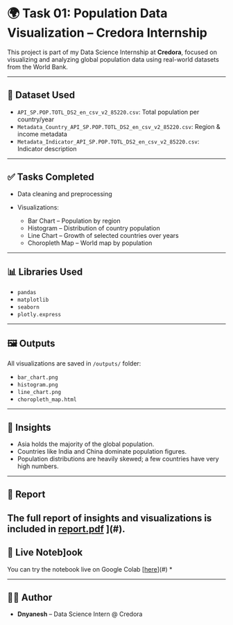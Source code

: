 # 🌍 Task 01: Population Data Visualization – Credora Internship

This project is part of my Data Science Internship at **Credora**, focused on visualizing and analyzing global population data using real-world datasets from the World Bank.

---

## 📁 Dataset Used

* `API_SP.POP.TOTL_DS2_en_csv_v2_85220.csv`: Total population per country/year
* `Metadata_Country_API_SP.POP.TOTL_DS2_en_csv_v2_85220.csv`: Region & income metadata
* `Metadata_Indicator_API_SP.POP.TOTL_DS2_en_csv_v2_85220.csv`: Indicator description

---

## ✅ Tasks Completed

* Data cleaning and preprocessing
* Visualizations:

  * Bar Chart – Population by region
  * Histogram – Distribution of country population
  * Line Chart – Growth of selected countries over years
  * Choropleth Map – World map by population

---

## 📊 Libraries Used

* `pandas`
* `matplotlib`
* `seaborn`
* `plotly.express`

---

## 🖼️ Outputs

All visualizations are saved in `/outputs/` folder:

* `bar_chart.png`
* `histogram.png`
* `line_chart.png`
* `choropleth_map.html`

---

## 🧠 Insights

* Asia holds the majority of the global population.
* Countries like India and China dominate population figures.
* Population distributions are heavily skewed; a few countries have very high numbers.

---

## 📄 Report

The full report of insights and visualizations is included in [report.pdf](file:///C:/Users/VICTUS/OneDrive/Documents/REPORT%20TASK1%20CREDORA%20BY%20DNYANESH.pdf)
](#).
---

## 🔗 Live Noteb]ook

You can try the notebook live on Google Colab [[here](https://colab.research.google.com/drive/137VysOXzBIAgC2pYhZhrDsHQrD9ffmiO#scrollTo=xZzY1Pd2I49V)](#) * 

---

## 👨‍💻 Author

* **Dnyanesh** – Data Science Intern @ Credora
